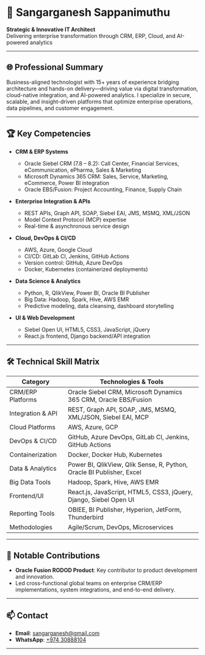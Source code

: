 <!-- Hi there, I'm Sangarganesh Sappanimuthu! 👋 -->

# 👋 Sangarganesh Sappanimuthu

**Strategic & Innovative IT Architect**  
Delivering enterprise transformation through CRM, ERP, Cloud, and AI-powered analytics

---

## 🌐 Professional Summary

Business-aligned technologist with 15+ years of experience bridging architecture and hands-on delivery—driving value via digital transformation, cloud-native integration, and AI-powered analytics. I specialize in secure, scalable, and insight-driven platforms that optimize enterprise operations, data pipelines, and customer engagement.

---

## 🏆 Key Competencies

- **CRM & ERP Systems**
  - Oracle Siebel CRM (7.8 – 8.2): Call Center, Financial Services, eCommunication, ePharma, Sales & Marketing
  - Microsoft Dynamics 365 CRM: Sales, Service, Marketing, eCommerce, Power BI integration
  - Oracle EBS/Fusion: Project Accounting, Finance, Supply Chain

- **Enterprise Integration & APIs**
  - REST APIs, Graph API, SOAP, Siebel EAI, JMS, MSMQ, XML/JSON
  - Model Context Protocol (MCP) expertise
  - Real-time & asynchronous service design

- **Cloud, DevOps & CI/CD**
  - AWS, Azure, Google Cloud
  - CI/CD: GitLab CI, Jenkins, GitHub Actions
  - Version control: GitHub, Azure DevOps
  - Docker, Kubernetes (containerized deployments)

- **Data Science & Analytics**
  - Python, R, QlikView, Power BI, Oracle BI Publisher
  - Big Data: Hadoop, Spark, Hive, AWS EMR
  - Predictive modeling, data cleansing, dashboard storytelling

- **UI & Web Development**
  - Siebel Open UI, HTML5, CSS3, JavaScript, jQuery
  - React.js frontend, Django backend/API integration

---

## 🛠️ Technical Skill Matrix

| Category              | Technologies & Tools                                          |
|-----------------------|--------------------------------------------------------------|
| CRM/ERP Platforms     | Oracle Siebel CRM, Microsoft Dynamics 365 CRM, Oracle EBS/Fusion |
| Integration & API     | REST, Graph API, SOAP, JMS, MSMQ, XML/JSON, Siebel EAI, MCP  |
| Cloud Platforms       | AWS, Azure, GCP                                              |
| DevOps & CI/CD        | GitHub, Azure DevOps, GitLab CI, Jenkins, GitHub Actions     |
| Containerization      | Docker, Docker Hub, Kubernetes                               |
| Data & Analytics      | Power BI, QlikView, Qlik Sense, R, Python, Oracle BI Publisher, Excel |
| Big Data Tools        | Hadoop, Spark, Hive, AWS EMR                                 |
| Frontend/UI           | React.js, JavaScript, HTML5, CSS3, jQuery, Django, Siebel Open UI |
| Reporting Tools       | OBIEE, BI Publisher, Hyperion, JetForm, Thunderbird          |
| Methodologies         | Agile/Scrum, DevOps, Microservices                           |

---

## 🚀 Notable Contributions

- **Oracle Fusion RODOD Product**: Key contributor to product development and innovation.
- Led cross-functional global teams on enterprise CRM/ERP implementations, system integrations, and end-to-end delivery.

---

## 📫 Contact

- **Email**: [sangarganesh@gmail.com](mailto:sangarganesh@gmail.com)
- **WhatsApp**: [+974 30888104](https://wa.me/97430888104)

---

<!--
**Santhasangar/Santhasangar** is a ✨ special ✨ repository because its `README.md` (this file) appears on your GitHub profile!
-->

